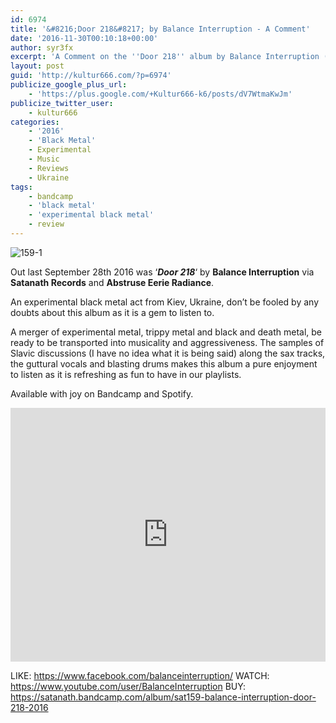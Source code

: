 ```yaml
---
id: 6974
title: '&#8216;Door 218&#8217; by Balance Interruption - A Comment'
date: '2016-11-30T00:10:18+00:00'
author: syr3fx
excerpt: 'A Comment on the ''Door 218'' album by Balance Interruption (2016).'
layout: post
guid: 'http://kultur666.com/?p=6974'
publicize_google_plus_url:
    - 'https://plus.google.com/+Kultur666-k6/posts/dV7WtmaKwJm'
publicize_twitter_user:
    - kultur666
categories:
    - '2016'
    - 'Black Metal'
    - Experimental
    - Music
    - Reviews
    - Ukraine
tags:
    - bandcamp
    - 'black metal'
    - 'experimental black metal'
    - review
---
```


![159-1](http://localhost:8080/wp-content/uploads/2016/11/159-1.jpg?w=680)

Out last September 28th 2016 was ‘***Door 218***‘ by **Balance Interruption** via **Satanath Records** and **Abstruse Eerie Radiance**.

An experimental black metal act from Kiev, Ukraine, don’t be fooled by any doubts about this album as it is a gem to listen to.

A merger of experimental metal, trippy metal and black and death metal, be ready to be transported into musicality and aggressiveness. The samples of Slavic discussions (I have no idea what it is being said) along the sax tracks, the guttural vocals and blasting drums makes this album a pure enjoyment to listen as it is refreshing as fun to have in our playlists.

Available with joy on Bandcamp and Spotify.

<iframe style="border: 0; width: 100%; height: 406px;" src="https://bandcamp.com/EmbeddedPlayer/album=1938593104/size=large/bgcol=333333/linkcol=e99708/tracklist=false/transparent=true/" seamless></iframe>

LIKE: <https://www.facebook.com/balanceinterruption/>
WATCH: <https://www.youtube.com/user/BalanceInterruption>
BUY: <https://satanath.bandcamp.com/album/sat159-balance-interruption-door-218-2016>